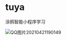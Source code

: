 # tuya
涂鸦智能小程序学习

![QQ图片20210421190149](https://user-images.githubusercontent.com/82940021/115543694-3facfc80-a2d4-11eb-9e70-08361a32070f.jpg)
